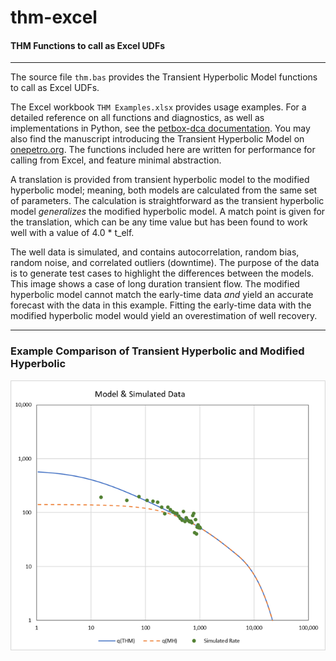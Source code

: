 # thm-excel

#### THM Functions to call as Excel UDFs

___

The source file `thm.bas` provides the Transient Hyperbolic Model functions to call as Excel UDFs.

The Excel workbook `THM Examples.xlsx` provides usage examples. For a detailed reference on all functions and diagnostics, as well as implementations in Python, see the
[petbox-dca documentation](https://petbox-dca.readthedocs.io/en/latest/api.html#petbox.dca.THM). You may also find the manuscript introducing the Transient Hyperbolic Model on [onepetro.org](https://doi.org/10.2118/167242-MS). The functions included here are written for performance for calling from Excel, and feature minimal abstraction.

A translation is provided from transient hyperbolic model to the modified hyperbolic model; meaning, both models are calculated from the same set of parameters. The calculation is straightforward as the transient hyperbolic model *generalizes* the modified hyperbolic model. A match point is given for the translation, which can be any time value but has been found to work well with a value of 4.0 * t_elf.

The well data is simulated, and contains autocorrelation, random bias, random noise, and correlated outliers (downtime). The purpose of the data is to generate test cases to highlight the differences between the models. This image shows a case of long duration transient flow. The modified hyperbolic model cannot match the early-time data *and* yield an accurate forecast with the data in this example. Fitting the early-time data with the modified hyperbolic model would yield an overestimation of well recovery.

___

### Example Comparison of Transient Hyperbolic and Modified Hyperbolic
![Example Comparison](./example.png)
